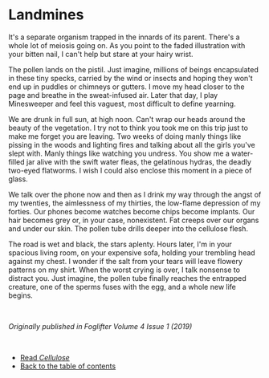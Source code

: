 # Landmines

It's a separate organism trapped in the innards of its parent. There's a whole lot of meiosis going on. As you point to the faded illustration with your bitten nail, I can't help but stare at your hairy wrist.

The pollen lands on the pistil. Just imagine, millions of beings encapsulated in these tiny specks, carried by the wind or insects and hoping they won't end up in puddles or chimneys or gutters. I move my head closer to the page and breathe in the sweat-infused air. Later that day, I play Minesweeper and feel this vaguest, most difficult to define yearning.

We are drunk in full sun, at high noon. Can't wrap our heads around the beauty of the vegetation. I try not to think you took me on this trip just to make me forget you are leaving. Two weeks of doing manly things like pissing in the woods and lighting fires and talking about all the girls you've slept with. Manly things like watching you undress. You show me a water-filled jar alive with the swift water fleas, the gelatinous hydras, the deadly two-eyed flatworms. I wish I could also enclose this moment in a piece of glass.

We talk over the phone now and then as I drink my way through the angst of my twenties, the aimlessness of my thirties, the low-flame depression of my forties. Our phones become watches become chips become implants. Our hair becomes grey or, in your case, nonexistent. Fat creeps over our organs and under our skin. The pollen tube drills deeper into the cellulose flesh.

The road is wet and black, the stars aplenty. Hours later, I'm in your spacious living room, on your expensive sofa, holding your trembling head against my chest. I wonder if the salt from your tears will leave flowery patterns on my shirt. When the worst crying is over, I talk nonsense to distract you. Just imagine, the pollen tube finally reaches the entrapped creature, one of the sperms fuses with the egg, and a whole new life begins.

<br/>

*Originally published in Foglifter Volume 4 Issue 1 (2019)*

<br/>

- [Read *Cellulose*](cellulose.md)
- [Back to the table of contents](README.md)

